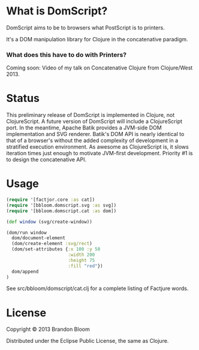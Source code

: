 # What is DomScript?

DomScript aims to be to browsers what PostScript is to printers.

It's a DOM manipulation library for Clojure in the concatenative paradigm.

### What does this have to do with Printers?

Coming soon: Video of my talk on Concatenative Clojure from Clojure/West 2013.

# Status

This preliminary release of DomScript is implemented in Clojure, not
ClojureScript. A future version of DomScript will include a ClojureScript port.
In the meantime, Apache Batik provides a JVM-side DOM implementation and SVG
renderer. Batik's DOM API is nearly identical to that of a browser's without
the added complexity of development in a stratified execution environment.
As awesome as ClojureScript is, it slows iteration times just enough to
motivate JVM-first development. Priority #1 is to design the concatenative API.

# Usage

```clojure
(require '[factjor.core :as cat])
(require '[bbloom.domscript.svg :as svg])
(require '[bbloom.domscript.cat :as dom])

(def window (svg/create-window))

(dom/run window
  dom/document-element
  (dom/create-element :svg/rect)
  (dom/set-attributes {:x 100 :y 50
                       :width 200
                       :height 75
                       :fill "red"})
  dom/append
)
```

See src/bbloom/domscript/cat.clj for a complete listing of Factjure words.

# License

Copyright © 2013 Brandon Bloom

Distributed under the Eclipse Public License, the same as Clojure.
